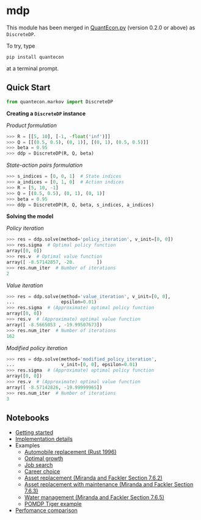 mdp
===

This module has been merged in [QuantEcon.py](https://github.com/QuantEcon/QuantEcon.py)
(version 0.2.0 or above) as `DiscreteDP`.

To try, type

```
pip install quantecon
```

at a terminal prompt.


## Quick Start

```python
from quantecon.markov import DiscreteDP
```

**Creating a `DiscreteDP` instance**

*Product formulation*

```python
>>> R = [[5, 10], [-1, -float('inf')]]
>>> Q = [[(0.5, 0.5), (0, 1)], [(0, 1), (0.5, 0.5)]]
>>> beta = 0.95
>>> ddp = DiscreteDP(R, Q, beta)
```

*State-action pairs formulation*

```python
>>> s_indices = [0, 0, 1]  # State indices
>>> a_indices = [0, 1, 0]  # Action indices
>>> R = [5, 10, -1]
>>> Q = [(0.5, 0.5), (0, 1), (0, 1)]
>>> beta = 0.95
>>> ddp = DiscreteDP(R, Q, beta, s_indices, a_indices)
```

**Solving the model**

*Policy iteration*

```python
>>> res = ddp.solve(method='policy_iteration', v_init=[0, 0])
>>> res.sigma  # Optimal policy function
array([0, 0])
>>> res.v  # Optimal value function
array([ -8.57142857, -20.        ])
>>> res.num_iter  # Number of iterations
2
```

*Value iteration*

```python
>>> res = ddp.solve(method='value_iteration', v_init=[0, 0],
...                 epsilon=0.01)
>>> res.sigma  # (Approximate) optimal policy function
array([0, 0])
>>> res.v  # (Approximate) optimal value function
array([ -8.5665053 , -19.99507673])
>>> res.num_iter  # Number of iterations
162
```

*Modified policy iteration*

```python
>>> res = ddp.solve(method='modified_policy_iteration',
...                 v_init=[0, 0], epsilon=0.01)
>>> res.sigma  # (Approximate) optimal policy function
array([0, 0])
>>> res.v  # (Approximate) optimal value function
array([ -8.57142826, -19.99999965])
>>> res.num_iter  # Number of iterations
3
```


## Notebooks

* [Getting started](http://nbviewer.ipython.org/github/QuantEcon/QuantEcon.site/blob/mdp/_static/notebooks/inwork/ddp/ddp_intro.ipynb)
* [Implementation details](http://nbviewer.ipython.org/github/QuantEcon/QuantEcon.site/blob/mdp/_static/notebooks/inwork/ddp/ddp_theory.ipynb)
* Examples
  * [Automobile replacement (Rust 1996)](http://nbviewer.ipython.org/github/QuantEcon/QuantEcon.site/blob/mdp/_static/notebooks/inwork/ddp/ddp_ex_rust96.ipynb)
  * [Optimal growth](http://nbviewer.ipython.org/github/QuantEcon/QuantEcon.site/blob/mdp/_static/notebooks/inwork/ddp/ddp_ex_optgrowth.ipynb)
  * [Job search](http://nbviewer.ipython.org/github/oyamad/mdp/blob/master/ddp_ex_job_search.ipynb)
  * [Career choice](http://nbviewer.ipython.org/github/oyamad/mdp/blob/master/mdp_ex_career.ipynb)
  * [Asset replacement (Miranda and Fackler Section 7.6.2)](http://nbviewer.ipython.org/github/oyamad/mdp/blob/master/ddp_ex_MF_7_6_2.ipynb)
  * [Asset replacement with maintenance (Miranda and Fackler Section 7.6.3)](http://nbviewer.ipython.org/github/oyamad/mdp/blob/master/ddp_ex_MF_7_6_3.ipynb)
  * [Water management (Miranda and Fackler Section 7.6.5)](http://nbviewer.ipython.org/github/oyamad/mdp/blob/master/ddp_ex_MF_7_6_5.ipynb)
  * [POMDP Tiger example](http://nbviewer.ipython.org/github/oyamad/mdp/blob/master/pompd_tiger.ipynb)
* [Perfomance comparison](http://nbviewer.ipython.org/github/oyamad/mdp/blob/master/ddp_performance.ipynb)
